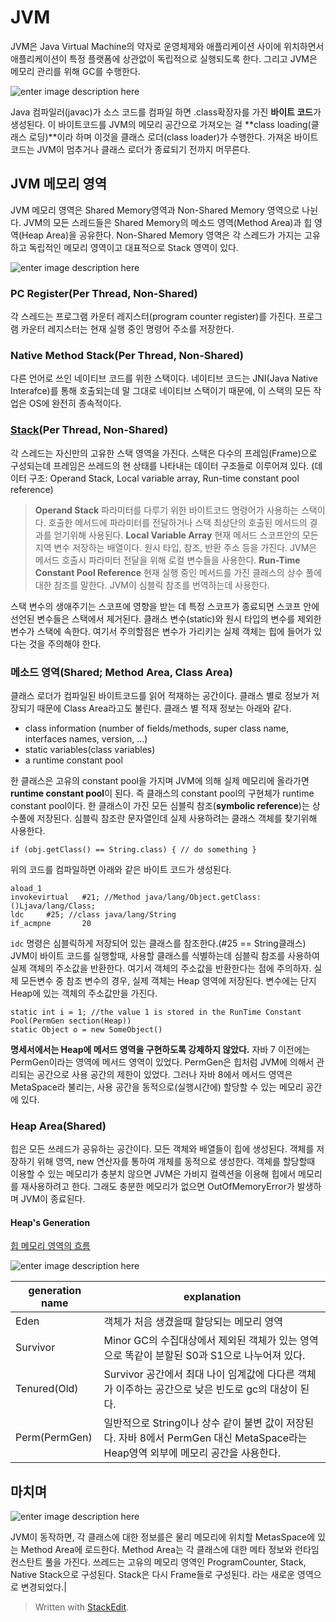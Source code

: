 # JVM

JVM은 Java Virtual Machine의 약자로 운영체제와 애플리케이션 사이에 위치하면서 애플리케이션이 특정 플랫폼에 상관없이 독립적으로 실행되도록 한다. 그리고 JVM은 메모리 관리를 위해 GC를 수행한다. 


![enter image description here](http://coding-geek.com/wp-content/uploads/2015/04/jvm_overview.jpg)

Java 컴파일러(javac)가 소스 코드를 컴파일 하면 .class확장자를 가진 **바이트 코드**가 생성된다. 이 바이트코드를 JVM의 메모리 공간으로 가져오는 걸 **class loading(클래스 로딩)**이라 하며 이것을 클래스 로더(class loader)가 수행한다. 가져온 바이트 코드는 JVM이 멈추거나 클래스 로더가 종료되기 전까지 머무른다. 

## JVM 메모리 영역

JVM 메모리 영역은 Shared Memory영역과 Non-Shared Memory 영역으로 나뉜다.  JVM의 모든 스레드들은 Shared Memory의 메소드 영역(Method Area)과 힙 영역(Heap Area)을 공유한다. Non-Shared Memory 영역은 각 스레드가 가지는 고유하고 독립적인 메모리 영역이고 대표적으로 Stack 영역이 있다.

![enter image description here](http://brucehenry.github.io/blog/public/2018/02/07/JVM-Memory-Structure/JVM-Memory.png)

### PC Register(Per Thread, Non-Shared)
각 스레드는 프로그램 카운터 레지스터(program counter register)를 가진다.  프로그램 카운터 레지스터는 현재 실행 중인 명령어 주소를 저장한다.

### Native Method Stack(Per Thread, Non-Shared)
다른 언어로 쓰인 네이티브 코드를 위한 스택이다. 네이티브 코드는 JNI(Java Native Interafce)를 통해 호출되는데 말 그대로 네이티브 스택이기 때문에, 이 스택의 모든 작업은 OS에 완전히 종속적이다. 

### [Stack](https://coding-geek.com/wp-content/uploadsyaboong.github.io/java/20158/04/jvm_memory_overview.jpg)(Per Thread, Non-Shared)

각 스레드는 자신만의 고유한 스택 영역을 가진다. 스택은 다수의 프레임(Frame)으로 구성되는데 프레임은 쓰레드의 현 상태를 나타내는 데이터 구조들로 이루어져 있다. (데이터 구조: Operand Stack, Local variable array, Run-time constant pool reference) 

>**Operand Stack**
파라미터를 다루기 위한 바이트코드 명령어가 사용하는 스택이다. 호출한 메서드에 파라미터를 전달하거나 스택 최상단의 호출된 메서드의 결과를 얻기위해 사용된다. 
>**Local Variable Array**
현재 메서드 스코프안의 모든 지역 변수 저장하는 배열이다. 원시 타입, 참조, 반환 주소 등을 가진다. JVM은 메서드 호출시 파라미터 전달을 위해 로컬 변수들을 사용한다. 
>**Run-Time Constant Pool Reference**
현재 실행 중인 메서드를 가진 클래스의 상수 풀에 대한 참조를 말한다. JVM이 심블릭 참조를 번역하는데 사용한다. 

스택 변수의 생애주기는 스코프에 영향을 받는 데 특정 스코프가 종료되면 스코프 안에 선언된 변수들은 스택에서 제거된다. 클래스 변수(static)와 원시 타입의 변수를 제외한 변수가 스택에 속한다. 여기서 주의할점은 변수가 가리키는 실제 객체는 힙에 들어가 있다는 것을 주의해야 한다. 

### 메소드 영역(Shared; Method Area, Class Area)

클래스 로더가 컴파일된 바이트코드를 읽어 적재하는 공간이다. 클래스 별로 정보가 저장되기 때문에 Class Area라고도 불린다. 클래스 별 적재 정보는 아래와 같다.

-   class information (number of fields/methods, super class name, interfaces names, version, …)
-  static variables(class variables)
-   a runtime constant pool

한 클래스은 고유의 constant pool을 가지며 JVM에 의해 실제 메모리에 올라가면 **runtime constant pool**이 된다. 즉 클래스의 constant pool의 구현체가 runtime constant pool이다.
 한 클래스이 가진 모든 심블릭 참조(**symbolic reference**)는 상수풀에 저장된다. 심블릭 참조란 문자열인데 실제 사용하려는 클래스 객체를 찾기위해 사용한다.

```
if (obj.getClass() == String.class) { // do something }
```
위의 코드를 컴파일하면 아래와 같은 바이트 코드가 생성된다. 
```
aload_1
invokevirtual   #21; //Method java/lang/Object.getClass:()Ljava/lang/Class;
ldc     #25; //class java/lang/String
if_acmpne       20
```
`idc` 명령은 심블릭하게 저장되어 있는 클래스를 참조한다.(#25 == String클래스) JVM이 바이트 코드를 실행할때, 사용할 클래스를 식별하는데 심블릭 참조를 사용하여 실제 객체의 주소값을 반환한다. 여기서 객체의 주소값을 반환한다는 점에 주의하자. 실제 모든변수 중 참조 변수의 경우, 실제 객체는 Heap 영역에 저장된다. 변수에는 단지 Heap에 있는 객체의 주소값만을 가진다. 

```
static int i = 1; //the value 1 is stored in the RunTime Constant Pool(PermGen section(Heap))
static Object o = new SomeObject()
```

**명세서에서는 Heap에 메서드 영역을 구현하도록 강제하지 않았다.** 자바 7 이전에는 PermGen이라는 영역에 메서드 영역이 있었다. PermGen은 힙처럼 JVM에 의해서 관리되는 공간으로 사용 공간의 제한이 있었다. 그러나 자바 8에서 메서드 영역은 MetaSpace라 불리는, 사용 공간을 동적으로(실행시간에) 할당할 수 있는 메모리 공간에 있다. 

### Heap Area(Shared)

힙은 모든 쓰레드가 공유하는 공간이다. 모든 객체와 배열들이 힙에 생성된다. 객체를 저장하기 위해 영역, new 연산자를 통하여 개체를 동적으로 생성한다.  객체를 할당할때 이용할 수 있는 메모리가 충분치 않으면 JVM은 가비지 컬렉션을 이용해 힙에서 메모리를 재사용하려고 한다. 그래도 충분한 메모리가 없으면 OutOfMemoryError가 발생하며 JVM이 종료된다. 
  
#### Heap's Generation

[힙 메모리 영역의 흐름](https://dzone.com/articles/understanding-the-java-memory-model-and-the-garbag)

![enter image description here](https://cdn.journaldev.com/wp-content/uploads/2014/05/Java-Memory-Model.png)

| generation name | explanation |
|--|--|
| Eden |객체가 처음 생겼을때 할당되는 메모리 영역 |
| Survivor | Minor GC의 수집대상에서 제외된 객체가 있는 영역으로 똑같이 분할된 S0과 S1으로 나누어져 있다. |
| Tenured(Old) | Survivor 공간에서 최대 나이 임계값에 다다른 객체가 이주하는 공간으로 낮은 빈도로 gc의 대상이 된다.|
| Perm(PermGen) | 일반적으로 String이나 상수 같이 불변 값이 저장된다. 자바 8에서 PermGen 대신 MetaSpace라는 Heap영역 외부에 메모리 공간을 사용한다.|

## 마치며 

![enter image description here](https://i.stack.imgur.com/4ySVX.png)

JVM이 동작하면, 각 클래스에 대한 정보를은 물리 메모리에 위치할 MetasSpace에 있는 Method Area에 로드한다. Method Area는 각 클래스에 대한 메타 정보와 런타임 컨스탄트 풀을 가진다. 쓰레드는 고유의 메모리 영역인 ProgramCounter, Stack, Native Stack으로 구성된다. Stack은 다시 Frame들로 구성된다. 라는 새로운 영역으로 변경되었다.|

> Written with [StackEdit](https://stackedit.io/).
<!--stackedit_data:
eyJoaXN0b3J5IjpbLTU0OTU0MDMyLDU1OTg5Mjg5MCw3OTY3Nj
MxNCwtOTc2NjA3ODg3LDUyODk5MDAwNCwtMTI0NjAwODczMywt
MzQ2OTAzNDQ4LDEwNzg2NzQ3MzAsLTY1ODI0MDE4Nyw3NjYyMj
U0NDgsMTk2MzUyNzMwNiwtMTQyNDg3MjU4NCwtMTc0ODY0NzQ2
Nl19
-->